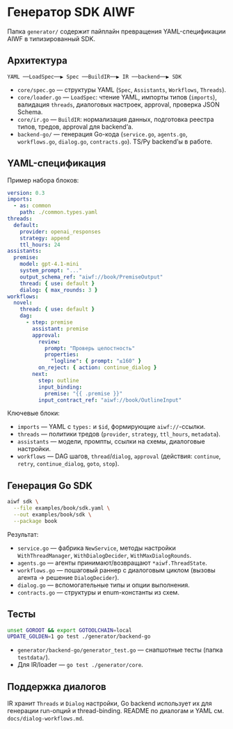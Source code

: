 # Генератор SDK AIWF

Папка `generator/` содержит пайплайн превращения YAML-спецификации AIWF в типизированный SDK.

## Архитектура

```
YAML ──LoadSpec──▶ Spec ──BuildIR──▶ IR ──backend──▶ SDK
```

- `core/spec.go` — структуры YAML (`Spec`, `Assistants`, `Workflows`, `Threads`).
- `core/loader.go` — `LoadSpec`: чтение YAML, импорты типов (`imports`), валидация `threads`, диалоговых настроек, approval, проверка JSON Schema.
- `core/ir.go` — `BuildIR`: нормализация данных, подготовка реестра типов, тредов, approval для backend’а.
- `backend-go/` — генерация Go-кода (`service.go`, `agents.go`, `workflows.go`, `dialog.go`, `contracts.go`). TS/Py backend’ы в работе.

## YAML-спецификация

Пример набора блоков:

```yaml
version: 0.3
imports:
  - as: common
    path: ./common.types.yaml
threads:
  default:
    provider: openai_responses
    strategy: append
    ttl_hours: 24
assistants:
  premise:
    model: gpt-4.1-mini
    system_prompt: "..."
    output_schema_ref: "aiwf://book/PremiseOutput"
    thread: { use: default }
    dialog: { max_rounds: 3 }
workflows:
  novel:
    thread: { use: default }
    dag:
      - step: premise
        assistant: premise
        approval:
          review:
            prompt: "Проверь целостность"
            properties:
              "logline": { prompt: "≤160" }
          on_reject: { action: continue_dialog }
        next:
          step: outline
          input_binding:
            premise: "{{ .premise }}"
          input_contract_ref: "aiwf://book/OutlineInput"
```

Ключевые блоки:

- `imports` — YAML с `types:` и `$id`, формирующие `aiwf://`-ссылки.
- `threads` — политики тредов (`provider`, `strategy`, `ttl_hours`, `metadata`).
- `assistants` — модели, промпты, ссылки на схемы, диалоговые настройки.
- `workflows` — DAG шагов, `thread`/`dialog`, `approval` (действия: `continue`, `retry`, `continue_dialog`, `goto`, `stop`).

## Генерация Go SDK

```bash
aiwf sdk \
  --file examples/book/sdk.yaml \
  --out examples/book/sdk \
  --package book
```

Результат:

- `service.go` — фабрика `NewService`, методы настройки `WithThreadManager`, `WithDialogDecider`, `WithMaxDialogRounds`.
- `agents.go` — агенты принимают/возвращают `*aiwf.ThreadState`.
- `workflows.go` — пошаговый раннер с диалоговым циклом (вызовы агента → решение `DialogDecider`).
- `dialog.go` — вспомогательные типы и опции выполнения.
- `contracts.go` — структуры и enum-константы из схем.

## Тесты

```bash
unset GOROOT && export GOTOOLCHAIN=local
UPDATE_GOLDEN=1 go test ./generator/backend-go
```

- `generator/backend-go/generator_test.go` — снапшотные тесты (папка `testdata/`).
- Для IR/loader — `go test ./generator/core`.

## Поддержка диалогов

IR хранит `Threads` и `Dialog` настройки, Go backend использует их для генерации run-опций и thread-binding. README по диалогам и YAML см. `docs/dialog-workflows.md`.
